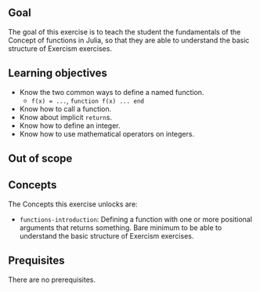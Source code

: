 ## Goal

The goal of this exercise is to teach the student the fundamentals of the Concept of functions in Julia, so that they are able to understand the basic structure of Exercism exercises.

## Learning objectives

- Know the two common ways to define a named function.
  - `f(x) = ...`, `function f(x) ... end`
- Know how to call a function.
- Know about implicit `return`s.
- Know how to define an integer.
- Know how to use mathematical operators on integers.

## Out of scope

## Concepts

The Concepts this exercise unlocks are:

- `functions-introduction`: Defining a function with one or more positional arguments that returns something. Bare minimum to be able to understand the basic structure of Exercism exercises.

## Prequisites

There are no prerequisites.
